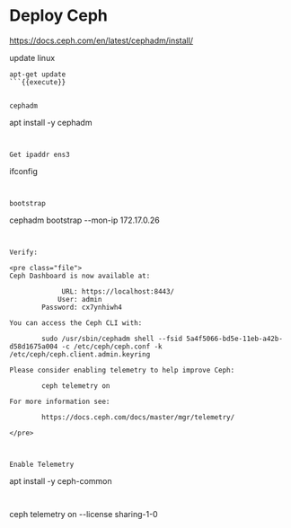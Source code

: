 # Deploy Ceph


https://docs.ceph.com/en/latest/cephadm/install/


update linux
```
apt-get update
```{{execute}}


cephadm

```
apt install -y cephadm
```{{execute}}


Get ipaddr ens3
```
ifconfig
```{{execute}}


bootstrap

```
cephadm bootstrap --mon-ip  172.17.0.26
```{{execute}}


Verify:

<pre class="file">
Ceph Dashboard is now available at:

             URL: https://localhost:8443/
            User: admin
        Password: cx7ynhiwh4

You can access the Ceph CLI with:

        sudo /usr/sbin/cephadm shell --fsid 5a4f5066-bd5e-11eb-a42b-d58d1675a004 -c /etc/ceph/ceph.conf -k /etc/ceph/ceph.client.admin.keyring

Please consider enabling telemetry to help improve Ceph:

        ceph telemetry on

For more information see:

        https://docs.ceph.com/docs/master/mgr/telemetry/

</pre>



Enable Telemetry
```
apt install -y ceph-common
```{{execute}}


```
ceph telemetry on --license sharing-1-0
```{{execute}}
